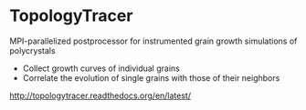 # TopologyTracer
MPI-parallelized postprocessor for instrumented grain growth simulations of polycrystals


* Collect growth curves of individual grains
* Correlate the evolution of single grains with those of their neighbors

http://topologytracer.readthedocs.org/en/latest/
